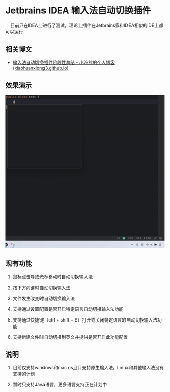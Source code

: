 # Jetbrains IDEA 输入法自动切换插件

    目前只在IDEA上进行了测试，理论上插件在Jetbrains家和IDEA相似的IDE上都可以运行

## 相关博文

* [输入法自动切换插件阶段性总结 - 小浣熊的个人博客 (xiaohuanxiong3.github.io)](https://xiaohuanxiong3.github.io/2024/07/18/%E8%BE%93%E5%85%A5%E6%B3%95%E8%87%AA%E5%8A%A8%E5%88%87%E6%8D%A2%E6%8F%92%E4%BB%B6%E9%98%B6%E6%AE%B5%E6%80%A7%E6%80%BB%E7%BB%93/)

## 效果演示

![](dist/aef7e0aa3f8e2f9a2468ab4be488c04071466059.gif)

## 现有功能

1. 鼠标点击导致光标移动时自动切换输入法

2. 按下方向键时自动切换输入法

3. 文件发生改变时自动切换输入法

4. 支持通过设置配置是否开启特定语言自动切换输入法功能

5. 支持通过快捷键（ctrl + shift + S）打开或关闭特定语言的自动切换输入法功能

6. 支持新建文件时自动切换到英文并提供是否开启此功能配置

## 说明

1. 目前仅支持windows和mac os且只支持原生输入法。Linux和其他输入法没有支持的计划

2. 暂时只支持Java语言，更多语言支持正在计划中

# 
